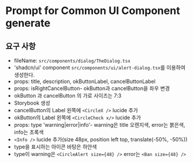 # Prompt for Common UI Component generate

## 요구 사항

- fileName: `src/components/dialog/TheDialog.tsx`
- 'shadcn/ui' component `src/components/ui/alert-dialog.tsx`를 이용하여 생성한다.
- props: title, description, okButtonLabel, cancelButtonLabel
- props: isRightCancelButton- okButton과 cancelButton을 좌우 변경
- okButton 과 cancelButton 의 가로 사이즈는 7:3
- Storybook 생성
- cancelButton의 Label 왼쪽에 `<CircleX />` lucide 추가
- okButton의 Label 왼쪽에 `<CircleCheck x/>` lucide 추가
- props: type 'warning|error|info'- warning은 title 오렌지색, error는 붉은색, info는 초록색
- `<Info />` lucide 추가(size 48px, position left top, translate(-50%, -50%))
- type을 표시하는 아이콘 바탕은 하얀색
- type이 warning은 `<CircleAlert size={48} />` error는 `<Ban size={48} />`